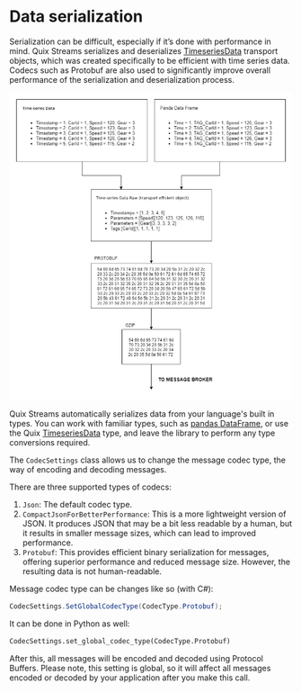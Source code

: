 # Data serialization

Serialization can be difficult, especially if it’s done with performance in mind. Quix Streams serializes and deserializes [TimeseriesData](../subscribe.md#timeseriesdata-format) transport objects, which was created specifically to be efficient with time series data. Codecs such as Protobuf are also used to significantly improve overall performance of the serialization and deserialization process.

![Quix Timeseries Data serialization](../images/QuixStreamsSerialization.png)

Quix Streams automatically serializes data from your language's built in types. You can work with familiar types, such as [pandas DataFrame](https://pandas.pydata.org/docs/user_guide/dsintro.html#dataframe), or use the Quix [TimeseriesData](../subscribe.md#timeseriesdata-format) type, and leave the library to perform any type conversions required.

The `CodecSettings` class allows us to change the message codec type, the way of encoding and decoding messages.

There are three supported types of codecs:

1. `Json`: The default codec type.
2. `CompactJsonForBetterPerformance`: This is a more lightweight version of JSON. It produces JSON that may be a bit less readable by a human, but it results in smaller message sizes, which can lead to improved performance.
3. `Protobuf`: This provides efficient binary serialization for messages, offering superior performance and reduced message size. However, the resulting data is not human-readable.

Message codec type can be changes like so (with C#):

```csharp
CodecSettings.SetGlobalCodecType(CodecType.Protobuf);
```

It can be done in Python as well:

```python
CodecSettings.set_global_codec_type(CodecType.Protobuf)
```

After this, all messages will be encoded and decoded using Protocol Buffers.
Please note, this setting is global, so it will affect all messages encoded or decoded by your application after you make this call.
